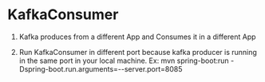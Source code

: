 # KafkaConsumer
1. Kafka produces from a different App and Consumes it in a different App

2. Run KafkaConsumer in different port because kafka producer is running in the same port in your local machine.
Ex: mvn spring-boot:run -Dspring-boot.run.arguments=--server.port=8085
